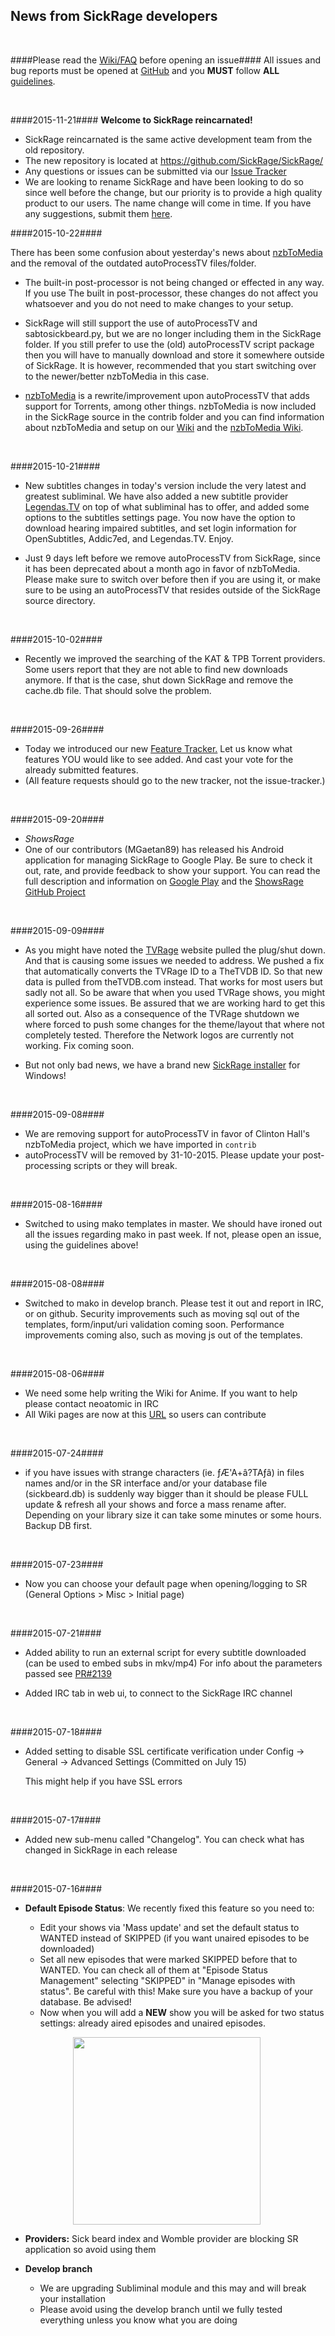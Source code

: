 ## News from SickRage developers

<br/>

####Please read the [Wiki/FAQ](https://github.com/SickRage/sickrage-issues/wiki) before opening an issue####
All issues and bug reports must be opened at [GitHub](https://github.com/SickRage/sickrage-issues/issues) and you **MUST** follow **ALL** [guidelines](https://github.com/SickRage/sickrage-issues#submitting-a-bugissue-ticket).

<br/>

####2015-11-21####
**Welcome to SickRage reincarnated!**
- SickRage reincarnated is the same active development team from the old repository.  
- The new repository is located at https://github.com/SickRage/SickRage/
- Any questions or issues can be submitted via our [Issue Tracker](https://github.com/SickRage/sickrage-issues)
- We are looking to rename SickRage and have been looking to do so since well before the change, but our priority is to provide a high quality product to our users.  The name change will come in time.  If you have any suggestions, submit them [here](https://github.com/SickRage/sickrage-issues/issues/26).

####2015-10-22####

There has been some confusion about yesterday's news about [nzbToMedia](https://github.com/SickRage/sickrage-issues/wiki/NZBtoMedia) and the removal of the outdated autoProcessTV files/folder.

- The built-in post-processor is not being changed or effected in any way. If you use The built in post-processor, these changes do not affect you whatsoever and you do not need to make changes to your setup.

- SickRage will still support the use of autoProcessTV and sabtosickbeard.py, but we are no longer including them in the SickRage folder. If you still prefer to use the (old) autoProcessTV script package then you will have to manually download and store it somewhere outside of SickRage. It is however, recommended that you start switching over to the newer/better nzbToMedia in this case.

- [nzbToMedia](https://github.com/SickRage/sickrage-issues/wiki/NZBtoMedia) is a rewrite/improvement upon autoProcessTV that adds support for Torrents, among other things. nzbToMedia is now included in the SickRage source in the contrib folder and you can find information about nzbToMedia and setup on our [Wiki](https://github.com/SickRage/sickrage-issues/wiki/NZBtoMedia) and the [nzbToMedia Wiki](https://github.com/clinton-hall/nzbToMedia/wiki).

<br/>

####2015-10-21####

- New subtitles changes in today's version include the very latest and greatest subliminal. We have also added a new
subtitle provider [Legendas.TV](http://legendas.tv/) on top of what subliminal has to offer, and added some options to the subtitles settings page. You now have the option to download hearing impaired subtitles, and set login information for OpenSubtitles, Addic7ed, and Legendas.TV. Enjoy.

- Just 9 days left before we remove autoProcessTV from SickRage, since it has been deprecated about a month ago in favor of nzbToMedia. Please make sure to switch over before then if you are using it, or make sure to be using an autoProcessTV that resides outside of the SickRage source directory.

<br/>

####2015-10-02####

- Recently we improved the searching of the KAT & TPB Torrent providers. Some users report that they are not able to find new downloads anymore. If that is the case, shut down SickRage and remove the cache.db file. That should solve the problem.  

<br/>

####2015-09-26####

- Today we introduced our new [Feature Tracker.](http://feathub.com/SickRage/SickRage) Let us know what features YOU would like to see added. And cast your vote for the already submitted features.
- (All feature requests should go to the new tracker, not the issue-tracker.)

<br/>

####2015-09-20####

- *ShowsRage*
- One of our contributors (MGaetan89) has released his Android application for managing SickRage to Google Play. Be sure to check it out, rate, and provide feedback to show your support.
You can read the full description and information on [Google Play](https://play.google.com/store/apps/details?id=com.mgaetan89.showsrage) and the [ShowsRage GitHub Project](https://github.com/MGaetan89/ShowsRage)

<br />

####2015-09-09####

- As you might have noted the [TVRage](http://www.tvrage.com) website pulled the plug/shut down. And that is causing some issues we needed to address. We pushed a fix that automatically converts the TVRage ID to a TheTVDB ID. So that new data is pulled from theTVDB.com instead. That works for most users but sadly not all. So be aware that when you used TVRage shows, you might experience some issues. Be assured that we are working hard to get this all sorted out.
Also as a consequence of the TVRage shutdown we where forced to push some changes for the theme/layout that where not completely tested. Therefore the Network logos are currently not working. Fix coming soon.

- But not only bad news, we have a brand new [SickRage installer](https://github.com/SickRage/sickrage-issues/wiki/SickRage-Windows-Installer) for Windows!

<br />

####2015-09-08####

- We are removing support for autoProcessTV in favor of Clinton Hall's nzbToMedia project, which we have imported in `contrib`
- autoProcessTV will be removed by 31-10-2015. Please update your post-processing scripts or they will break.

<br />

####2015-08-16####

- Switched to using mako templates in master. We should have ironed out all the issues regarding mako in past week. If not, please open an issue, using the guidelines above!

<br />

####2015-08-08####

- Switched to mako in develop branch. Please test it out and report in IRC, or on github. Security improvements such as moving sql out of the templates, form/input/uri validation coming soon. Performance improvements coming also, such as moving js out of the templates.

<br />

####2015-08-06####

 - We need some help writing the Wiki for Anime. If you want to help please contact neoatomic in IRC
 - All Wiki pages are now at this [URL](https://github.com/SickRage/sickrage-issues/wiki) so users can contribute

<br/>

####2015-07-24####

 - if you have issues with strange characters (ie. ƒÆ'A+â?TAƒâ) in files names and/or in the SR interface and/or your database file (sickbeard.db) is suddenly way bigger than it should be please FULL update & refresh all your shows and force a mass rename after. Depending on your library size it can take some minutes or some hours. Backup DB first.

<br/>

####2015-07-23####

 - Now you can choose your default page when opening/logging to SR (General Options > Misc > Initial page)

<br/>

####2015-07-21####

- Added ability to run an external script for every subtitle downloaded (can be used to embed subs in mkv/mp4)
    For info about the parameters passed see [PR#2139](https://github.com/SickRage/SickRage/pull/2139)

- Added IRC tab in web ui, to connect to the SickRage IRC channel

<br />

####2015-07-18####

- Added setting to disable SSL certificate verification under Config -> General -> Advanced Settings
  (Committed on July 15)

  This might help if you have SSL errors

<br/>

####2015-07-17####

- Added new sub-menu called "Changelog". You can check what has changed in SickRage in each release

<br/>

####2015-07-16####

+ **Default Episode Status**: We recently fixed this feature so you need  to:

    - Edit your shows via 'Mass update' and set the default status to WANTED instead of SKIPPED (if you want unaired episodes to be downloaded)
    - Set all new episodes that were marked SKIPPED before that to WANTED. You can check all of them at "Episode Status Management" selecting "SKIPPED" in "Manage episodes with status". Be careful with this! Make sure you have a backup of your database. Be advised!
    - Now when you will add a **NEW** show you will be asked for two status settings: already aired episodes and unaired episodes.

<span style="margin-left:100px">
<img src="https://cloud.githubusercontent.com/assets/2620870/8724471/3cb943f4-2ba6-11e5-99cd-d645fb9e824f.png" width="300">
</span>

+ **Providers:** Sick beard index and Womble provider are blocking SR application so avoid using them

+ **Develop branch**

    - We are upgrading Subliminal module and this may and will break your installation
    - Please avoid using the develop branch until we fully tested everything unless you know what you are doing
